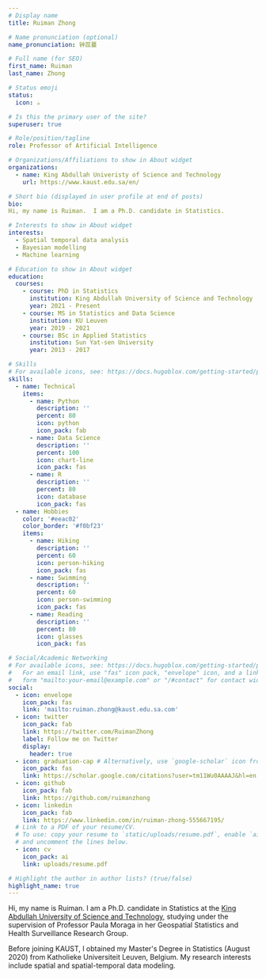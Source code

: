 ```yaml
---
# Display name
title: Ruiman Zhong

# Name pronunciation (optional)
name_pronunciation: 钟蕊蔓

# Full name (for SEO)
first_name: Ruiman
last_name: Zhong

# Status emoji
status:
  icon: ☕️

# Is this the primary user of the site?
superuser: true

# Role/position/tagline
role: Professor of Artificial Intelligence

# Organizations/Affiliations to show in About widget
organizations:
  - name: King Abdullah Univeristy of Science and Technology
    url: https://www.kaust.edu.sa/en/

# Short bio (displayed in user profile at end of posts)
bio: 
Hi, my name is Ruiman.  I am a Ph.D. candidate in Statistics. 

# Interests to show in About widget
interests:
  - Spatial temporal data analysis
  - Bayesian modelling
  - Machine learning

# Education to show in About widget
education:
  courses:
    - course: PhD in Statistics
      institution: King Abdullah University of Science and Technology
      year: 2021 - Present
    - course: MS in Statistics and Data Science
      institution: KU Leuven
      year: 2019 - 2021
    - course: BSc in Applied Statistics
      institution: Sun Yat-sen University
      year: 2013 - 2017

# Skills
# For available icons, see: https://docs.hugoblox.com/getting-started/page-builder/#icons
skills:
  - name: Technical
    items:
      - name: Python
        description: ''
        percent: 80
        icon: python
        icon_pack: fab
      - name: Data Science
        description: ''
        percent: 100
        icon: chart-line
        icon_pack: fas
      - name: R
        description: ''
        percent: 80
        icon: database
        icon_pack: fas
  - name: Hobbies
    color: '#eeac02'
    color_border: '#f0bf23'
    items:
      - name: Hiking
        description: ''
        percent: 60
        icon: person-hiking
        icon_pack: fas
      - name: Swimming
        description: ''
        percent: 60
        icon: person-swimming
        icon_pack: fas
      - name: Reading
        description: ''
        percent: 80
        icon: glasses
        icon_pack: fas

# Social/Academic Networking
# For available icons, see: https://docs.hugoblox.com/getting-started/page-builder/#icons
#   For an email link, use "fas" icon pack, "envelope" icon, and a link in the
#   form "mailto:your-email@example.com" or "/#contact" for contact widget.
social:
  - icon: envelope
    icon_pack: fas
    link: 'mailto:ruiman.zhong@kaust.edu.sa.com'
  - icon: twitter
    icon_pack: fab
    link: https://twitter.com/RuimanZhong
    label: Follow me on Twitter
    display:
      header: true
  - icon: graduation-cap # Alternatively, use `google-scholar` icon from `ai` icon pack
    icon_pack: fas
    link: https://scholar.google.com/citations?user=tm11Wu0AAAAJ&hl=en
  - icon: github
    icon_pack: fab
    link: https://github.com/ruimanzhong
  - icon: linkedin
    icon_pack: fab
    link: https://www.linkedin.com/in/ruiman-zhong-555667195/
  # Link to a PDF of your resume/CV.
  # To use: copy your resume to `static/uploads/resume.pdf`, enable `ai` icons in `params.yaml`,
  # and uncomment the lines below.
  - icon: cv
    icon_pack: ai
    link: uploads/resume.pdf

# Highlight the author in author lists? (true/false)
highlight_name: true
---
```

Hi, my name is Ruiman.  I am a Ph.D. candidate in Statistics at the [King Abdullah University of Science and Technology](https://cemse.kaust.edu.sa/stat), studying under the supervision of Professor Paula Moraga in her Geospatial Statistics and Health Surveillance Research Group.

Before joining KAUST, I obtained my Master's Degree in Statistics (August 2020) from Katholieke Universiteit Leuven, Belgium. My research interests include spatial and spatial-temporal data modeling.
